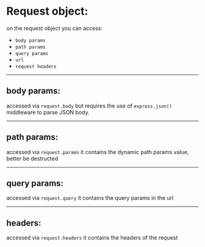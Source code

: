 # Request object:

on the request object you can access:
- `body params`
- `path params`
- `query params`
- `url`
- `request headers`

---

## body params:

accessed via `request.body` but requires the use of `express.json()` middleware to parse JSON body.

---

## path params:

accessed via `request.params` it contains the dynamic path params value, better be destructed

---

## query params:

accessed via `request.query` it contains the query params in the url

---

## headers:

accessed via `request.headers` it contains the headers of the request